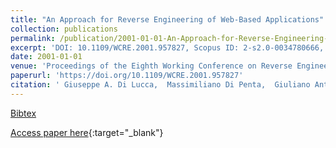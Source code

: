 ```yaml
---
title: "An Approach for Reverse Engineering of Web-Based Applications"
collection: publications
permalink: /publication/2001-01-01-An-Approach-for-Reverse-Engineering-of-Web-Based-Applications
excerpt: 'DOI: 10.1109/WCRE.2001.957827, Scopus ID: 2-s2.0-0034780666, Cited by: 40'
date: 2001-01-01
venue: 'Proceedings of the Eighth Working Conference on Reverse Engineering, WCRE&apos;01, Stuttgart, Germany, October 2-5, 2001'
paperurl: 'https://doi.org/10.1109/WCRE.2001.957827'
citation: ' Giuseppe A. Di Lucca,  Massimiliano Di Penta,  Giuliano Antoniol,  Gerardo Casazza, &quot;An Approach for Reverse Engineering of Web-Based Applications.&quot; Proceedings of the Eighth Working Conference on Reverse Engineering, WCRE&amp;apos;01, Stuttgart, Germany, October 2-5, 2001, 2001.'
---
```

[Bibtex](https://dblp.org/rec/bib/conf/wcre/LuccaPAC01)

[Access paper here](https://doi.org/10.1109/WCRE.2001.957827){:target="_blank"}

